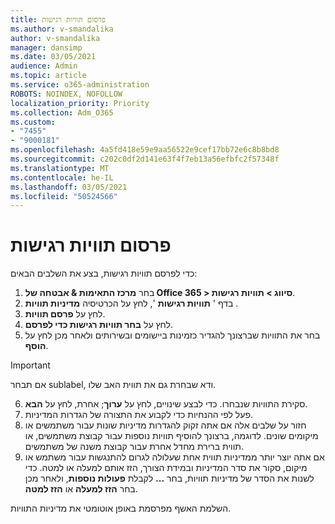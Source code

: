 ```yaml
---
title: פרסום תוויות רגישות
ms.author: v-smandalika
author: v-smandalika
manager: dansimp
ms.date: 03/05/2021
audience: Admin
ms.topic: article
ms.service: o365-administration
ROBOTS: NOINDEX, NOFOLLOW
localization_priority: Priority
ms.collection: Adm_O365
ms.custom:
- "7455"
- "9000181"
ms.openlocfilehash: 4a5fd418e59e9aa56522e9cef17bb72e6c8b8bd8
ms.sourcegitcommit: c202c0df2d141e63f4f7eb13a56efbfc2f57348f
ms.translationtype: MT
ms.contentlocale: he-IL
ms.lasthandoff: 03/05/2021
ms.locfileid: "50524566"
---
```

# <a name="publish-sensitivity-labels"></a>פרסום תוויות רגישות

כדי לפרסם תוויות רגישות, בצע את השלבים הבאים:

1. בחר **מרכז התאימות & אבטחה של Office 365 > סיווג > תוויות רגישות**.
2. בדף ' **תוויות רגישות** ', לחץ על הכרטיסיה **מדיניות תוויות** .
3. לחץ על **פרסם תוויות**.
4. לחץ על **בחר תוויות רגישות כדי לפרסם**. 
5. בחר את התוויות שברצונך להגדיר כזמינות ביישומים ובשירותים ולאחר מכן לחץ על **הוסף**.
> [!IMPORTANT]
> אם תבחר sublabel, ודא שבחרת גם את תווית האב שלו.
6. סקירת התוויות שנבחרו. כדי לבצע שינויים, לחץ על **ערוך**; אחרת, לחץ על **הבא**.
7. פעל לפי ההנחיות כדי לקבוע את התצורה של הגדרות המדיניות.
8. חזור על שלבים אלה אם אתה זקוק להגדרות מדיניות שונות עבור משתמשים או מיקומים שונים. לדוגמה, ברצונך להוסיף תוויות נוספות עבור קבוצת משתמשים, או תווית ברירת מחדל אחרת עבור קבוצת משנה של משתמשים.
9. אם אתה יוצר יותר ממדיניות תווית אחת שעלולה לגרום להתנגשות עבור משתמש או מיקום, סקור את סדר המדיניות ובמידת הצורך, הזז אותם למעלה או למטה. כדי לשנות את הסדר של מדיניות תוויות, בחר **...** לקבלת **פעולות נוספות**, ולאחר מכן בחר **הזז למעלה** או **הזז למטה**.

השלמת האשף מפרסמת באופן אוטומטי את מדיניות התוויות.

